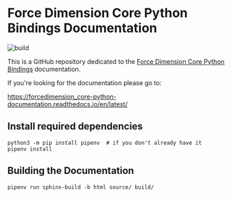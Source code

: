 # Force Dimension Core Python Bindings Documentation

![build](https://img.shields.io/readthedocs/forcedimension_core-python-documentation)

This is a GitHub repository dedicated to the [Force Dimension Core Python Bindings](https://github.com/EmDash00/forcedimension_core-python) documentation.

If you're looking for the documentation please go to:

https://forcedimension_core-python-documentation.readthedocs.io/en/latest/

## Install required dependencies


```
python3 -m pip install pipenv  # if you don't already have it
pipenv install
```


## Building the Documentation


```
pipenv run sphinx-build -b html source/ build/
```
